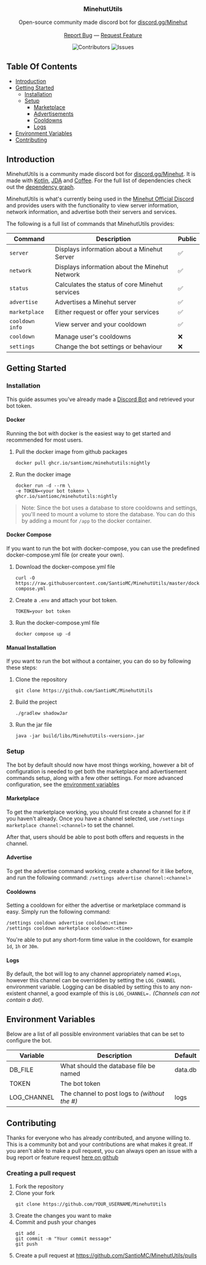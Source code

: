 <br/>
<p align="center">
  <h3 align="center">MinehutUtils</h3>

  <p align="center">
    Open-source community made discord bot for <a href="https://discord.gg/Minehut">discord.gg/Minehut</a>
    <br/><br/>
    <a href="https://github.com/SantioMC/MinehutUtils/issues">Report Bug</a>
    —
    <a href="https://github.com/SantioMC/MinehutUtils/issues">Request Feature</a>

  </p>
</p>

<div align="center">

![Contributors](https://img.shields.io/github/contributors/SantioMC/MinehutUtils?color=dark-green)
![Issues](https://img.shields.io/github/issues/SantioMC/MinehutUtils)
</div>

## Table Of Contents

* [Introduction](#introduction)
* [Getting Started](#getting-started)
    * [Installation](#installation)
    * [Setup](#setup)
      * [Marketplace](#marketplace)
      * [Advertisements](#advertise)
      * [Cooldowns](#cooldowns)
      * [Logs](#logs)
* [Environment Variables](#environment-variables)
* [Contributing](#contributing)

## Introduction

MinehutUtils is a community made discord bot for [discord.gg/Minehut](https://discord.gg/Minehut). 
It is made with [Kotlin](https://kotlinlang.org/), [JDA](https://github.com/DV8FromTheWorld/JDA) 
and [Coffee](https://github.com/SantioMC/Coffee). For the full list of dependencies check out the
[dependency graph](https://github.com/SantioMC/MinehutUtils/network/dependencies).

MinehutUtils is what's currently being used in the [Minehut Official Discord](https://discord.gg/Minehut) and
provides users with the functionality to view server information, network information, and advertise both their
servers and services.

The following is a full list of commands that MinehutUtils provides:

| Command         | Description                                    | Public |
|-----------------|------------------------------------------------|--------|
| `server`        | Displays information about a Minehut Server    | ✅      |
| `network`       | Displays information about the Minehut Network | ✅      |
| `status`        | Calculates the status of core Minehut services | ✅      |
| `advertise`     | Advertises a Minehut server                    | ✅      |
| `marketplace`   | Either request or offer your services          | ✅      |
| `cooldown info` | View server and your cooldown                  | ✅      |
| `cooldown`      | Manage user's cooldowns                        | ❌      |
| `settings`      | Change the bot settings or behaviour           | ❌      |

## Getting Started

### Installation
This guide assumes you've already made a [Discord Bot](https://discord.com/developers/applications)
and retrieved your bot token.

#### Docker
Running the bot with docker is the easiest way to get started and recommended for most users.

1. Pull the docker image from github packages
    ```shell
    docker pull ghcr.io/santiomc/minehututils:nightly
    ```

2. Run the docker image
    ```shell
    docker run -d --rm \
    -e TOKEN=<your bot token> \
   ghcr.io/santiomc/minehututils:nightly
    ```

> Note: Since the bot uses a database to store cooldowns and settings, you'll need to mount a volume
> to store the database. You can do this by adding a mount for `/app` to the docker container.

#### Docker Compose
If you want to run the bot with docker-compose, you can use the predefined docker-compose.yml file
(or create your own).

1. Download the docker-compose.yml file
    ```shell
    curl -O https://raw.githubusercontent.com/SantioMC/MinehutUtils/master/docker-compose.yml
    ```
   
2. Create a `.env` and attach your bot token.
    ```properties
    TOKEN=your bot token
    ```
3. Run the docker-compose.yml file
    ```shell
    docker compose up -d
    ```
   
#### Manual Installation
If you want to run the bot without a container, you can do so by following these steps:

1. Clone the repository
    ```shell
    git clone https://github.com/SantioMC/MinehutUtils
    ```

2. Build the project
    ```shell
    ./gradlew shadowJar
    ```
   
3. Run the jar file
    ```shell
    java -jar build/libs/MinehutUtils-<version>.jar
    ```
   
### Setup

The bot by default should now have most things working, however a bit of configuration is needed
to get both the marketplace and advertisement commands setup, along with a few other settings.
For more advanced configuration, see the [environment variables](#environment-variables)

#### Marketplace
To get the marketplace working, you should first create a channel for it if you haven't already.
Once you have a channel selected, use `/settings marketplace channel:<channel>` to set the channel.

After that, users should be able to post both offers and requests in the channel.

#### Advertise
To get the advertise command working, create a channel for it like before, and run the following command:
`/settings advertise channel:<channel>`

#### Cooldowns
Setting a cooldown for either the advertise or marketplace command is easy. Simply run the following command:
```
/settings cooldown advertise cooldown:<time>
/settings cooldown marketplace cooldown:<time>
```

You're able to put any short-form time value in the cooldown, for example `1d`, `1h` or `30m`.

#### Logs
By default, the bot will log to any channel appropriately named `#logs`, however this channel can be
overridden by setting the `LOG_CHANNEL` environment variable. Logging can be disabled by setting this to
any non-existent channel, a good example of this is `LOG_CHANNEL=.` *(Channels can not contain a dot)*.

## Environment Variables
Below are a list of all possible environment variables that can be set to configure the bot.

| Variable    | Description                                   | Default |
|-------------|-----------------------------------------------|---------|
| DB_FILE     | What should the database file be named        | data.db |
| TOKEN       | The bot token                                 |         |
| LOG_CHANNEL | The channel to post logs to *(without the #)* | logs    |

## Contributing
Thanks for everyone who has already contributed, and anyone willing to. This is a community bot and
your contributions are what makes it great. If you aren't able to make a pull request, you can
always open an issue with a bug report or feature request [here on github](https://github.com/SantioMC/MinehutUtils/issues)

### Creating a pull request
1. Fork the repository
2. Clone your fork
    ```shell
    git clone https://github.com/YOUR_USERNAME/MinehutUtils
    ```
3. Create the changes you want to make
4. Commit and push your changes
    ```shell
    git add .
    git commit -m "Your commit message"
    git push
    ```
5. Create a pull request at https://github.com/SantioMC/MinehutUtils/pulls